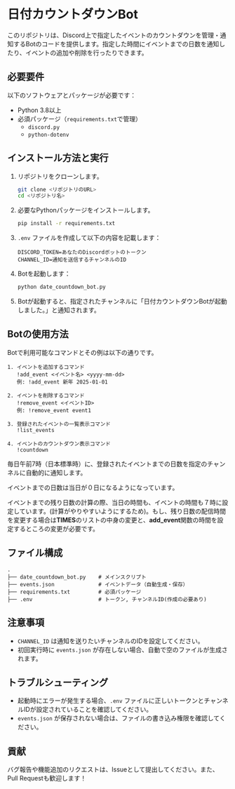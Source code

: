
# 日付カウントダウンBot

このリポジトリは、Discord上で指定したイベントのカウントダウンを管理・通知するBotのコードを提供します。指定した時間にイベントまでの日数を通知したり、イベントの追加や削除を行ったりできます。

## 必要要件

以下のソフトウェアとパッケージが必要です：

- Python 3.8以上
- 必須パッケージ（`requirements.txt`で管理）
  - `discord.py`
  - `python-dotenv`

## インストール方法と実行

1. リポジトリをクローンします。

   ```bash
   git clone <リポジトリのURL>
   cd <リポジトリ名>
   ```

2. 必要なPythonパッケージをインストールします。

   ```bash
   pip install -r requirements.txt
   ```

3. `.env` ファイルを作成して以下の内容を記載します：

   ```env
   DISCORD_TOKEN=あなたのDiscordボットのトークン
   CHANNEL_ID=通知を送信するチャンネルのID
   ```

4. Botを起動します：

   ```bash
   python date_countdown_bot.py
   ```

5. Botが起動すると、指定されたチャンネルに「日付カウントダウンBotが起動しました。」と通知されます。

## Botの使用方法

Botで利用可能なコマンドとその例は以下の通りです。

```
1. イベントを追加するコマンド
   !add_event <イベント名> <yyyy-mm-dd>
   例: !add_event 新年 2025-01-01

2. イベントを削除するコマンド
   !remove_event <イベントID>
   例: !remove_event event1

3. 登録されたイベントの一覧表示コマンド
   !list_events

4. イベントのカウントダウン表示コマンド
   !countdown
```

毎日午前7時（日本標準時）に、登録されたイベントまでの日数を指定のチャンネルに自動的に通知します。

イベントまでの日数は当日が０日になるようになっています。

イベントまでの残り日数の計算の際、当日の時間も、イベントの時間も７時に設定しています。(計算がやりやすいようにするため)。もし、残り日数の配信時間を変更する場合は**TIMES**のリストの中身の変更と、**add_event**関数の時間を設定するところの変更が必要です。

## ファイル構成

```
.
├── date_countdown_bot.py    # メインスクリプト
├── events.json              # イベントデータ（自動生成・保存）
├── requirements.txt         # 必須パッケージ
├── .env                     # トークン, チャンネルID(作成の必要あり)
```

## 注意事項

- `CHANNEL_ID` は通知を送りたいチャンネルのIDを設定してください。
- 初回実行時に `events.json` が存在しない場合、自動で空のファイルが生成されます。

## トラブルシューティング

- 起動時にエラーが発生する場合、`.env` ファイルに正しいトークンとチャンネルIDが設定されていることを確認してください。
- `events.json` が保存されない場合は、ファイルの書き込み権限を確認してください。

## 貢献

バグ報告や機能追加のリクエストは、Issueとして提出してください。また、Pull Requestも歓迎します！
